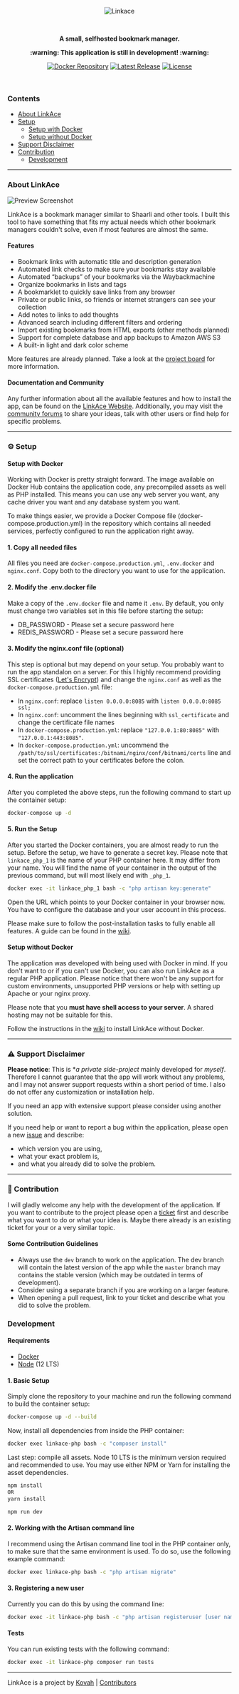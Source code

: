 <p align="center">
  <img src="./public/assets/img/logo_linkace.svg" title="Linkace">
</p>

<p>&nbsp;</p>

<p align="center"><b>A small, selfhosted bookmark manager.</b></p>
<p align="center"><b>:warning: This application is still in development! :warning:</b></p>

<p align="center">
  <a href="https://hub.docker.com/r/linkace/linkace"><img src="https://img.shields.io/badge/Docker-linkace%2Flinkace-2596EC.svg" alt="Docker Repository"></a>
  <a href="https://github.com/Kovah/LinkAce/releases"><img src="https://img.shields.io/github/v/release/kovah/linkace?include_prereleases&label=Latest%20Release" alt="Latest Release"></a>
  <a href="https://opensource.org/licenses/MIT"><img src="https://img.shields.io/github/license/kovah/linkace.svg" alt="License"></a>
</p>

<p>&nbsp;</p>


### Contents

* [About LinkAce](#about-linkace)
* [Setup](#gear-setup)
  * [Setup with Docker](#setup-with-docker)
  * [Setup without Docker](#setup-without-docker)
* [Support Disclaimer](#warning-support-disclaimer)
* [Contribution](#construction-contribution)
  * [Development](#development)


---


### About LinkAce

![Preview Screenshot](https://www.linkace.org/images/preview/linkace_dashboard.png)

LinkAce is a bookmark manager similar to Shaarli and other tools. I built this tool to have something that fits my
actual needs which other bookmark managers couldn't solve, even if most features are almost the same.

#### Features

* Bookmark links with automatic title and description generation
* Automated link checks to make sure your bookmarks stay available
* Automated “backups” of your bookmarks via the Waybackmachine
* Organize bookmarks in lists and tags
* A bookmarklet to quickly save links from any browser
* Private or public links, so friends or internet strangers can see your collection
* Add notes to links to add thoughts
* Advanced search including different filters and ordering
* Import existing bookmarks from HTML exports (other methods planned)
* Support for complete database and app backups to Amazon AWS S3
* A built-in light and dark color scheme

More features are already planned. Take a look at the [project board](https://github.com/Kovah/LinkAce/projects/1)
for more information.

#### Documentation and Community

Any further information about all the available features and how to install the app, can be found on the 
[LinkAce Website](https://www.linkace.org/). Additionally, you may visit the [community forums](https://spectrum.chat/linkace/)
to share your ideas, talk with other users or find help for specific problems.


---


### :gear: Setup

#### Setup with Docker

Working with Docker is pretty straight forward. The image available on Docker Hub contains the application code, any
precompiled assets as well as PHP installed. This means you can use any web server you want, any cache driver you want
and any database system you want.

To make things easier, we provide a Docker Compose file (docker-compose.production.yml) in the repository which
contains all needed services, perfectly configured to run the application right away.

#### 1. Copy all needed files

All files you need are `docker-compose.production.yml`, `.env.docker` and `nginx.conf`. Copy both to the directory you
want to use for the application.

#### 2. Modify the .env.docker file

Make a copy of the `.env.docker` file and name it `.env`. By default, you only must change two variables set in this 
file before starting the setup:

* DB_PASSWORD - Please set a secure password here
* REDIS_PASSWORD - Please set a secure password here

#### 3. Modify the nginx.conf file (optional)

This step is optional but may depend on your setup. You probably want to run the app standalon on a server. For this I
highly recommend providing SSL certificates ([Let's Encrypt](https://letsencrypt.org/)) and change the `nginx.conf` as 
well as the `docker-compose.production.yml` file:

* In `nginx.conf`: replace `listen 0.0.0.0:8085` with `listen 0.0.0.0:8085 ssl;`
* In `nginx.conf`: uncomment the lines beginning with `ssl_certificate` and change the certificate file names
* In `docker-compose.production.yml`: replace `"127.0.0.1:80:8085"` with `"127.0.0.1:443:8085"`.
* In `docker-compose.production.yml`: uncommend the `/path/to/ssl/certificates:/bitnami/nginx/conf/bitnami/certs` line 
  and set the correct path to your certificates before the colon.

#### 4. Run the application

After you completed the above steps, run the following command to start up the container setup:

```bash
docker-compose up -d
```

#### 5. Run the Setup

After you started the Docker containers, you are almost ready to run the setup. Before the setup, we have to generate
a secret key.
Please note that `linkace_php_1` is the name of your PHP container here. It may differ from your name. You will find
the name of your container in the output of the previous command, but will most likely end with `_php_1`.

```bash
docker exec -it linkace_php_1 bash -c "php artisan key:generate"
```

Open the URL which points to your Docker container in your browser now. You have to configure the database and your 
user account in this process.

Please make sure to follow the post-installation tasks to fully enable all features. A guide can be found in the 
[wiki](https://www.linkace.org/docs/v1/setup/post-setup).


#### Setup without Docker

The application was developed with being used with Docker in mind. If you don't want to or if you can't use Docker,
you can also run LinkAce as a regular PHP application. Please notice that there won't be any support for custom 
environments, unsupported PHP versions or help with setting up Apache or your nginx proxy.

Please note that you **must have shell access to your server**. A shared hosting may not be suitable for this.

Follow the instructions in the [wiki](https://www.linkace.org/docs/v1/setup/setup-without-docker) to install 
LinkAce without Docker.


---


### :warning: Support Disclaimer

**Please notice**: This is **a private side-project* mainly developed for *myself*. Therefore I cannot guarantee that 
the app will work without any problems, and I may not answer support requests within a short period of time. I also
do not offer any customization or installation help.

If you need an app with extensive support please consider using another solution.

If you need help or want to report a bug within the application, please open a new [issue](https://github.com/Kovah/LinkAce/issues)
and describe:

* which version you are using,
* what your exact problem is,
* and what you already did to solve the problem.


---


### :construction: Contribution

I will gladly welcome any help with the development of the application. If you want to contribute to the project please
open a [ticket](https://github.com/Kovah/LinkAce/issues) first and describe what you want to do or what your idea is.
Maybe there already is an existing ticket for your or a very similar topic.

#### Some Contribution Guidelines

* Always use the `dev` branch to work on the application. The dev branch will contain the latest version of the app
while the `master` branch may contains the stable version (which may be outdated in terms of development).
* Consider using a separate branch if you are working on a larger feature.
* When opening a pull request, link to your ticket and describe what you did to solve the problem.


### Development

#### Requirements

* [Docker](https://www.docker.com/products/docker-desktop)
* [Node](https://nodejs.org/en/) (12 LTS)

#### 1. Basic Setup

Simply clone the repository to your machine and run the following command to build the container setup:

```bash
docker-compose up -d --build
```

Now, install all dependencies from inside the PHP container:

```bash
docker exec linkace-php bash -c "composer install"
```

Last step: compile all assets. Node 10 LTS is the minimum version required and recommended to use.
You may use either NPM or Yarn for installing the asset dependencies.

```bash
npm install
OR
yarn install

npm run dev
```

#### 2. Working with the Artisan command line

I recommend using the Artisan command line tool in the PHP container only, to make sure that the same environment is 
used. To do so, use the following example command:

```bash
docker exec linkace-php bash -c "php artisan migrate"
```

#### 3. Registering a new user

Currently you can do this by using the command line:

```bash
docker exec -it linkace-php bash -c "php artisan registeruser [user name] [user email]"
```


#### Tests

You can run existing tests with the following command:

```bash
docker exec -it linkace-php composer run tests
```


---


LinkAce is a project by [Kovah](https://kovah.de) | [Contributors](https://github.com/Kovah/LinkAce/graphs/contributors)
